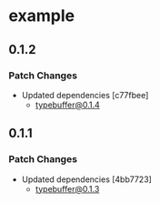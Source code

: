# example

## 0.1.2

### Patch Changes

- Updated dependencies [c77fbee]
  - typebuffer@0.1.4

## 0.1.1

### Patch Changes

- Updated dependencies [4bb7723]
  - typebuffer@0.1.3
